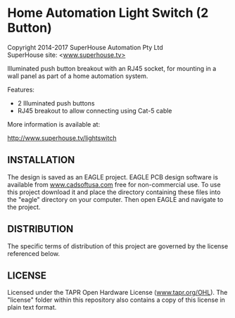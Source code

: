 Home Automation Light Switch (2 Button)
========================================
Copyright 2014-2017 SuperHouse Automation Pty Ltd  
SuperHouse site:  <www.superhouse.tv>  

Illuminated push button breakout with an RJ45 socket, for mounting
in a wall panel as part of a home automation system.

Features:

 * 2 Illuminated push buttons
 * RJ45 breakout to allow connecting using Cat-5 cable


More information is available at:

  http://www.superhouse.tv/lightswitch


INSTALLATION
------------
The design is saved as an EAGLE project. EAGLE PCB design software is
available from www.cadsoftusa.com free for non-commercial use. To use
this project download it and place the directory containing these files
into the "eagle" directory on your computer. Then open EAGLE and
navigate to the project.


DISTRIBUTION
------------
The specific terms of distribution of this project are governed by the
license referenced below.


LICENSE
-------
Licensed under the TAPR Open Hardware License (www.tapr.org/OHL).
The "license" folder within this repository also contains a copy of
this license in plain text format.
